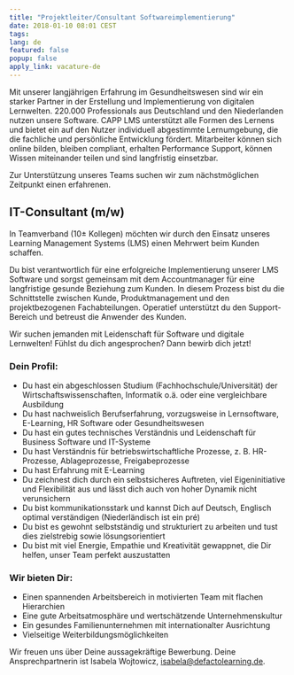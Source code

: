 ```yaml
---
title: "Projektleiter/Consultant Softwareimplementierung"
date: 2018-01-10 08:01 CEST
tags:
lang: de
featured: false
popup: false
apply_link: vacature-de
---
```

Mit unserer langjährigen Erfahrung im Gesundheitswesen sind wir ein starker Partner in der Erstellung und Implementierung von digitalen Lernwelten. 220.000 Professionals aus Deutschland und den Niederlanden nutzen unsere Software. CAPP LMS unterstützt alle Formen des Lernens und bietet ein auf den Nutzer individuell abgestimmte Lernumgebung, die die fachliche und persönliche Entwicklung fördert. Mitarbeiter können sich online bilden, bleiben compliant, erhalten Performance Support, können Wissen miteinander teilen und sind langfristig einsetzbar.

Zur Unterstützung unseres Teams suchen wir zum nächstmöglichen Zeitpunkt einen erfahrenen.

## IT-Consultant (m/w)

In Teamverband (10± Kollegen) möchten wir durch den Einsatz unseres Learning Management Systems (LMS) einen Mehrwert beim Kunden schaffen.

Du bist verantwortlich für eine erfolgreiche Implementierung unserer LMS Software und sorgst gemeinsam mit dem Accountmanager für eine langfristige gesunde Beziehung zum Kunden. In diesem Prozess bist du die Schnittstelle zwischen Kunde, Produktmanagement und den projektbezogenen Fachabteilungen. Operatief unterstützt du den Support-Bereich und betreust die Anwender des Kunden.

Wir suchen jemanden mit Leidenschaft für Software und digitale Lernwelten! Fühlst du dich angesprochen? Dann bewirb dich jetzt!

### Dein Profil:
- Du hast ein abgeschlossen Studium (Fachhochschule/Universität) der Wirtschaftswissenschaften, Informatik o.ä. oder eine vergleichbare Ausbildung
- Du hast nachweislich Berufserfahrung, vorzugsweise in Lernsoftware, E-Learning, HR Software oder Gesundheitswesen
- Du hast ein gutes technisches Verständnis und Leidenschaft für Business Software und IT-Systeme
- Du hast Verständnis für betriebswirtschaftliche Prozesse, z. B. HR-Prozesse, Ablageprozesse, Freigabeprozesse
- Du hast Erfahrung mit E-Learning
- Du zeichnest dich durch ein selbstsicheres Auftreten, viel Eigeninitiative und Flexibilität aus und lässt dich auch von hoher Dynamik nicht verunsichern
- Du bist kommunikationsstark und kannst Dich auf Deutsch, Englisch optimal verständigen (Niederländisch ist ein pré)
- Du bist es gewohnt selbstständig und strukturiert zu arbeiten und tust dies zielstrebig sowie lösungsorientiert
- Du bist mit viel Energie, Empathie und Kreativität gewappnet, die Dir helfen, unser Team perfekt auszustatten

### Wir bieten Dir:
- Einen spannenden Arbeitsbereich in motivierten Team mit flachen Hierarchien
- Eine gute Arbeitsatmosphäre und wertschätzende Unternehmenskultur
- Ein gesundes Familienunternehmen mit internationalter Ausrichtung
- Vielseitige Weiterbildungsmöglichkeiten

Wir freuen uns über Deine aussagekräftige Bewerbung. Deine Ansprechpartnerin ist Isabela Wojtowicz, [isabela@defactolearning.de](mailto:isabela@defactolearning.de).
